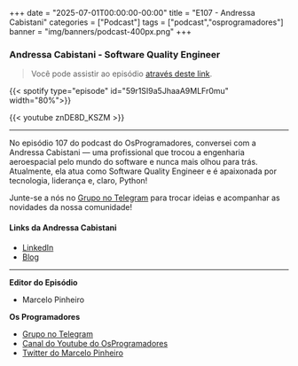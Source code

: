+++
date = "2025-07-01T00:00:00-00:00"
title = "E107 - Andressa Cabistani"
categories = ["Podcast"]
tags = ["podcast","osprogramadores"]
banner = "img/banners/podcast-400px.png"
+++

### Andressa Cabistani - Software Quality Engineer
> Você pode assistir ao episódio [através deste link](https://www.youtube.com/watch?v=znDE8D_KSZM).

{{< spotify type="episode" id="59r1SI9a5JhaaA9MLFr0mu" width="80%">}}

{{< youtube znDE8D_KSZM >}}

___

No episódio 107 do podcast do OsProgramadores, conversei com a Andressa Cabistani — uma profissional que trocou a engenharia aeroespacial pelo mundo do software e nunca mais olhou para trás. Atualmente, ela atua como Software Quality Engineer e é apaixonada por tecnologia, liderança e, claro, Python!

Junte-se a nós no [Grupo no Telegram](https://t.me/osprogramadores) para trocar ideias e acompanhar as novidades da nossa comunidade!

#### Links da Andressa Cabistani

* [LinkedIn](https://www.linkedin.com/in/andressacabistani/)
* [Blog](https://andressa.dev/)
___


**Editor do Episódio**

- Marcelo Pinheiro

**Os Programadores**

- [Grupo no Telegram](https://t.me/osprogramadores)
- [Canal do Youtube do OsProgramadores](https://www.youtube.com/channel/UCt_YNYGl6K5yNXlXEQDdwWg?view_as=subscriber)
- [Twitter do Marcelo Pinheiro](https://twitter.com/mpinheir)
